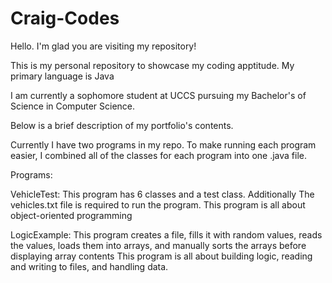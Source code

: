 # Craig-Codes

Hello. I'm glad you are visiting my repository! 

This is my personal repository to showcase my coding apptitude. My primary language is Java

I am currently a sophomore student at UCCS pursuing my Bachelor's of Science in Computer Science.

Below is a brief description of my portfolio's contents. 

Currently I have two programs in my repo. To make running each program easier, I combined all of the classes for each program into one .java file. 

Programs: 
  
  VehicleTest: 
      This program has 6 classes and a test class. Additionally The vehicles.txt file is required to run the program. 
      This program is all about object-oriented programming 
 
  LogicExample:
      This program creates a file, fills it with random values, reads the values, loads them into arrays, and manually sorts the arrays before displaying array contents
      This program is all about building logic, reading and writing to files, and handling data.
